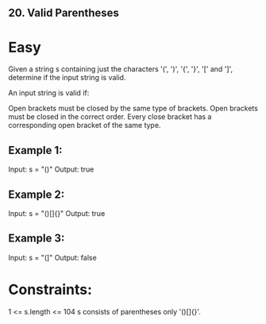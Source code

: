 ## 20. Valid Parentheses


# Easy

Given a string s containing just the characters '(', ')', '{', '}', '[' and ']', determine if the input string is valid.

An input string is valid if:

Open brackets must be closed by the same type of brackets.
Open brackets must be closed in the correct order.
Every close bracket has a corresponding open bracket of the same type.
 

## Example 1:
Input: s = "()"
Output: true

## Example 2:
Input: s = "()[]{}"
Output: true

## Example 3:
Input: s = "(]"
Output: false
 

# Constraints:
1 <= s.length <= 104
s consists of parentheses only '()[]{}'.

